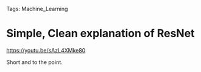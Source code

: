 Tags: Machine_Learning

# Simple, Clean explanation of ResNet

https://youtu.be/sAzL4XMke80

Short and to the point.
